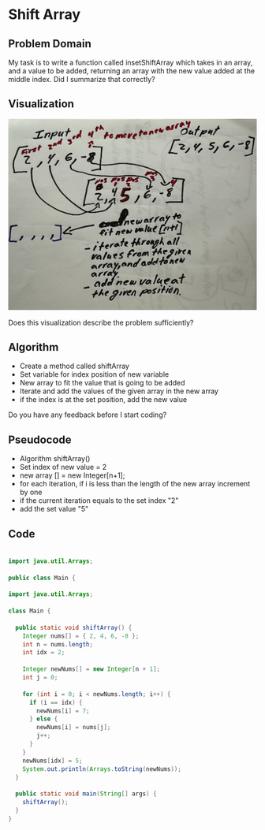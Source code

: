 # Shift Array

## Problem Domain

My task is to write a function called insetShiftArray which takes in an array, and a value to be added, returning an array with the new value added at the middle index. Did I summarize that correctly?

## Visualization

![Visualization](./vis.png)

Does this visualization describe the problem sufficiently?

## Algorithm

- Create a method called shiftArray
- Set variable for index position of new variable
- New array to fit the value that is going to be added
- Iterate and add the values of the given array in the new array
- if the index is at the set position, add the new value


Do you have any feedback before I start coding?

## Pseudocode

- Algorithm shiftArray()
- Set index of new value = 2
- new array [] = new Integer[n+1];
- for each iteration, if i is less than the length of the new array increment by one
- if the current iteration equals to the set index "2"
- add the set value "5"

## Code

``` Java

import java.util.Arrays;

public class Main {

import java.util.Arrays;

class Main {

  public static void shiftArray() {
    Integer nums[] = { 2, 4, 6, -8 };
    int n = nums.length;
    int idx = 2;

    Integer newNums[] = new Integer[n + 1];
    int j = 0;

    for (int i = 0; i < newNums.length; i++) {
      if (i == idx) {
        newNums[i] = 7;
      } else {
        newNums[i] = nums[j];
        j++;
      }
    }
    newNums[idx] = 5;
    System.out.println(Arrays.toString(newNums));
  }

  public static void main(String[] args) {
    shiftArray();
  }
}


```
